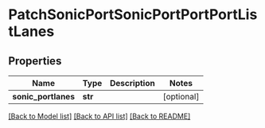 # PatchSonicPortSonicPortPortPortListLanes

## Properties
Name | Type | Description | Notes
------------ | ------------- | ------------- | -------------
**sonic_portlanes** | **str** |  | [optional] 

[[Back to Model list]](../README.md#documentation-for-models) [[Back to API list]](../README.md#documentation-for-api-endpoints) [[Back to README]](../README.md)


